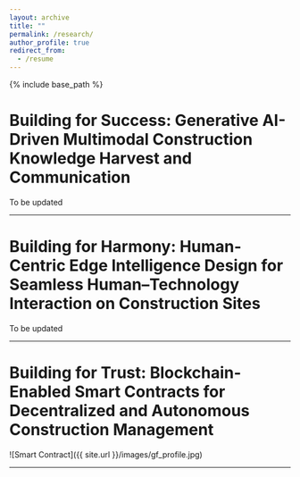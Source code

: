 ```yaml
---
layout: archive
title: ""
permalink: /research/
author_profile: true
redirect_from:
  - /resume
---
```


{% include base_path %}



Building for Success: Generative AI-Driven Multimodal Construction Knowledge Harvest and Communication
======
To be updated

** **

Building for Harmony: Human-Centric Edge Intelligence Design for Seamless Human–Technology Interaction on Construction Sites
======
To be updated

** **

Building for Trust: Blockchain-Enabled Smart Contracts for Decentralized and Autonomous Construction Management
======
![Smart Contract]({{ site.url }}/images/gf_profile.jpg)

**  **
